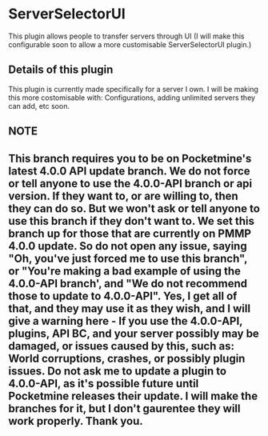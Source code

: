 # ServerSelectorUI
This plugin allows people to transfer servers through UI
(I will make this configurable soon to allow a more customisable ServerSelectorUI plugin.)

## Details of this plugin
This plugin is currently made specifically for a server I own. I will be making this more costomisable with: Configurations, adding unlimited servers they can add, etc soon.


## NOTE
## This branch requires you to be on Pocketmine's latest 4.0.0 API update branch. We do not force or tell anyone to use the 4.0.0-API branch or api version. If they want to, or are willing to, then they can do so. But we won't ask or tell anyone to use this branch if they don't want to. We set this branch up for those that are currently on PMMP 4.0.0 update. So do not open any issue, saying "Oh, you've just forced me to use this branch", or "You're making a bad example of using the 4.0.0-API branch', and "We do not recommend those to update to 4.0.0-API". Yes, I get all of that, and they may use it as they wish, and I will give a warning here - If you use the 4.0.0-API, plugins, API BC, and your server possibly may be damaged, or issues caused by this, such as: World corruptions, crashes, or possibly plugin issues. Do not ask me to update a plugin to 4.0.0-API, as it's possible future until Pocketmine releases their update. I will make the branches for it, but I don't gaurentee they will work properly. Thank you.

